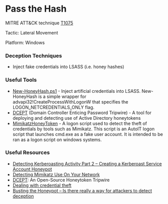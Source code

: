 # Pass the Hash

MITRE ATT&CK technique [T1075](https://attack.mitre.org/wiki/Technique/T1075)

Tactic: Lateral Movement

Platform: Windows

### Deception Techniques
* Inject fake credentials into LSASS (i.e. honey hashes)

### Useful Tools
* [New-HoneyHash.ps1](https://github.com/EmpireProject/Empire/blob/master/data/module_source/management/New-HoneyHash.ps1) - Inject artificial credentials into LSASS. New-HoneyHash is a simple wrapper for advapi32!CreateProcessWithLogonW that specifies the LOGON_NETCREDENTIALS_ONLY flag.
* [DCEPT](https://github.com/secureworks/dcept) (Domain Controller Enticing Password Tripwire) - A tool for deploying and detecting use of Active Directory honeytokens
* [MimikatzHoneyToken](https://github.com/SMAPPER/MimikatzHoneyToken) - A logon script used to detect the theft of credentials by tools such as Mimikatz. This script is an AutoIT logon script that launches cmd.exe as a fake user account. It is intended to be ran as a logon script on windows systems.

### Useful Resources
* [Detecting Kerberoasting Activity Part 2 – Creating a Kerberoast Service Account Honeypot](https://adsecurity.org/?p=3513)
* [Detecting Mimikatz Use On Your Network](https://isc.sans.edu/forums/diary/Detecting+Mimikatz+Use+On+Your+Network/19311/)
* [DCEPT](https://www.secureworks.com/blog/dcept): An Open-Source Honeytoken Tripwire
* [Dealing with credential theft](https://dfirblog.wordpress.com/2015/11/24/protecting-windows-networks-dealing-with-credential-theft/)
* [Busting the Honeypot – Is there really a way for attackers to detect deception](https://www.topspinsec.com/blog/busting-honeypot-really-way-attackers-detect-deception/)